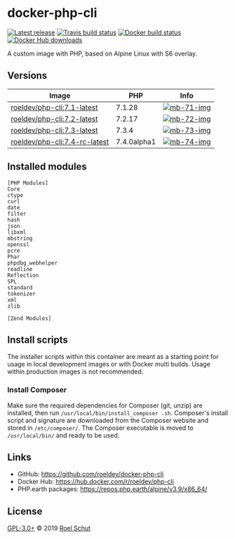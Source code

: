 docker-php-cli
==============

[![Latest release][latest-release-img]][latest-release-url]
[![Travis build status][travis-build-img]][travis-build-url]
[![Docker build status][docker-build-img]][docker-build-url]
[![Docker Hub downloads][docker-pulls-img]][docker-pulls-url]

[latest-release-img]: https://img.shields.io/github/release/roeldev/docker-php-cli.svg?label=latest
[latest-release-url]: https://github.com/roeldev/docker-php-cli/releases
[travis-build-img]: https://img.shields.io/travis/roeldev/docker-php-cli.svg
[travis-build-url]: https://travis-ci.org/roeldev/docker-php-cli
[docker-build-img]: https://img.shields.io/docker/cloud/build/roeldev/php-cli.svg
[docker-build-url]: https://hub.docker.com/r/roeldev/php-cli
[docker-pulls-img]: https://img.shields.io/docker/pulls/roeldev/php-cli.svg
[docker-pulls-url]: https://hub.docker.com/r/roeldev/php-cli


A custom image with PHP, based on Alpine Linux with S6 overlay.


## Versions

| Image | PHP | Info |
|-------|-----|--------|
| [roeldev/php-cli:7.1-latest][docker-tags-url] | 7.1.28 | [![mb-71-img]][mb-71-url]
| [roeldev/php-cli:7.2-latest][docker-tags-url] | 7.2.17 | [![mb-72-img]][mb-72-url]
| [roeldev/php-cli:7.3-latest][docker-tags-url] | 7.3.4 | [![mb-73-img]][mb-73-url]
| [roeldev/php-cli:7.4-rc-latest][docker-tags-url] | 7.4.0alpha1 | [![mb-74-img]][mb-74-url]


[docker-tags-url]: https://hub.docker.com/r/roeldev/php-cli/tags
[mb-71-img]: https://images.microbadger.com/badges/image/roeldev/php-cli:7.1-latest.svg
[mb-71-url]: https://microbadger.com/images/roeldev/php-cli:7.1-latest
[mb-72-img]: https://images.microbadger.com/badges/image/roeldev/php-cli:7.2-latest.svg
[mb-72-url]: https://microbadger.com/images/roeldev/php-cli:7.2-latest
[mb-73-img]: https://images.microbadger.com/badges/image/roeldev/php-cli:7.3-latest.svg
[mb-73-url]: https://microbadger.com/images/roeldev/php-cli:7.3-latest
[mb-74-img]: https://images.microbadger.com/badges/image/roeldev/php-cli:7.4-rc-latest.svg
[mb-74-url]: https://microbadger.com/images/roeldev/php-cli:7.4-rc-latest


## Installed modules
```
[PHP Modules]
Core
ctype
curl
date
filter
hash
json
libxml
mbstring
openssl
pcre
Phar
phpdbg_webhelper
readline
Reflection
SPL
standard
tokenizer
xml
zlib

[Zend Modules]
```

## Install scripts
The installer scripts within this container are meant as a starting point for usage in local development images or with Docker multi builds. Usage within production images is not recommended.

### Install Composer
Make sure the required dependencies for Composer (git, unzip) are installed, then run `/usr/local/bin/install_composer
.sh`. Composer's install script and signature are downloaded from the Composer website and stored in 
`/etc/composer/`. The Composer executable is moved to `/usr/local/bin/` and ready to be used.


## Links
- GitHub: https://github.com/roeldev/docker-php-cli
- Docker Hub: https://hub.docker.com/r/roeldev/php-cli
- PHP.earth packages: https://repos.php.earth/alpine/v3.9/x86_64/


## License
[GPL-3.0+](LICENSE) © 2019 [Roel Schut](https://roelschut.nl)
